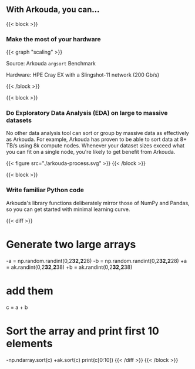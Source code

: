 ## With Arkouda, you can...

{{< block >}}
### Make the most of your hardware

{{< graph "scaling" >}}

Source: Arkouda `argsort` Benchmark

Hardware: HPE Cray EX with a Slingshot-11 network (200 Gb/s)

{{< /block >}}

{{< block >}}
### Do Exploratory Data Analysis (EDA) on large to massive datasets
No other data analysis tool can sort or group by massive data as effectively as Arkouda.  For example, Arkouda has proven to be able to sort data at 8+ TB/s using 8k compute nodes.  Whenever your dataset sizes exceed what you can fit on a single node, you're likely to get benefit from Arkouda.

{{< figure src="./arkouda-process.svg" >}}
{{< /block >}}

{{< block >}}
### Write familiar Python code
Arkouda's library functions deliberately mirror those of NumPy and Pandas, so you can get started with minimal learning curve.

{{< diff >}}
 # Generate two large arrays
-a = np.random.randint(0,2**32,2**28)
-b = np.random.randint(0,2**32,2**28)
+a = ak.randint(0,2**32,2**38)
+b = ak.randint(0,2**32,2**38)

 # add them
 c = a + b

 # Sort the array and print first 10 elements
-np.ndarray.sort(c)
+ak.sort(c)
 print(c[0:10])
{{< /diff >}}
{{< /block >}}
